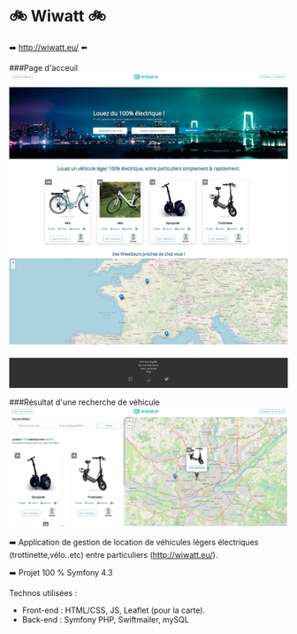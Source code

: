 # :bike: Wiwatt :bike:

:arrow_right: http://wiwatt.eu/ :arrow_left:

###Page d'acceuil
![Page d'acceuil](./home.png "acceuil")

###Résultat d'une recherche de véhicule
![Page utilisateur connecté](./resultat-recherche.png "acceuil")


:arrow_right:  Application de gestion de location de véhicules légers électriques (trottinette,vélo..etc) entre particuliers (http://wiwatt.eu/).

:arrow_right:   Projet 100 % Symfony 4.3 

Technos utilisées :

* Front-end : HTML/CSS, JS, Leaflet (pour la carte).
* Back-end : Symfony PHP, Swiftmailer, mySQL

